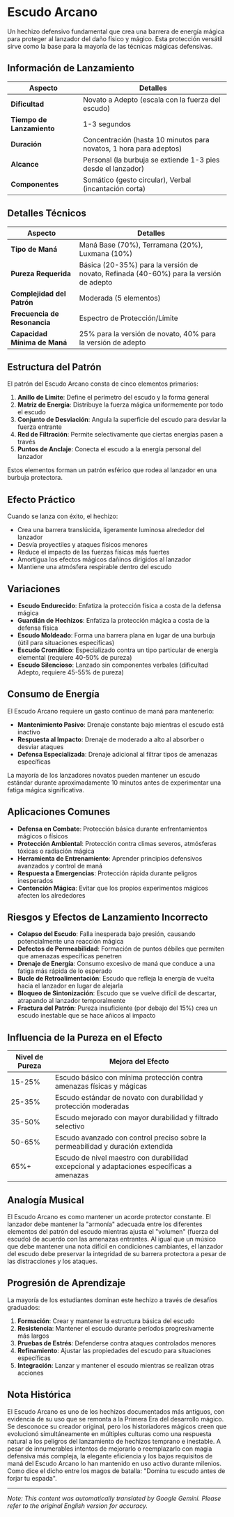 # **Escudo Arcano**

Un hechizo defensivo fundamental que crea una barrera de energía mágica para proteger al lanzador del daño físico y mágico. Esta protección versátil sirve como la base para la mayoría de las técnicas mágicas defensivas.

## Información de Lanzamiento

| Aspecto | Detalles |
|--------|---------|
| **Dificultad** | Novato a Adepto (escala con la fuerza del escudo) |
| **Tiempo de Lanzamiento** | 1-3 segundos |
| **Duración** | Concentración (hasta 10 minutos para novatos, 1 hora para adeptos) |
| **Alcance** | Personal (la burbuja se extiende 1-3 pies desde el lanzador) |
| **Componentes** | Somático (gesto circular), Verbal (incantación corta) |

## Detalles Técnicos

| Aspecto | Detalles |
|--------|---------|
| **Tipo de Maná** | Maná Base (70%), Terramana (20%), Luxmana (10%) |
| **Pureza Requerida** | Básica (20-35%) para la versión de novato, Refinada (40-60%) para la versión de adepto |
| **Complejidad del Patrón** | Moderada (5 elementos) |
| **Frecuencia de Resonancia** | Espectro de Protección/Límite |
| **Capacidad Mínima de Maná** | 25% para la versión de novato, 40% para la versión de adepto |

## Estructura del Patrón

El patrón del Escudo Arcano consta de cinco elementos primarios:
1. **Anillo de Límite**: Define el perímetro del escudo y la forma general
2. **Matriz de Energía**: Distribuye la fuerza mágica uniformemente por todo el escudo
3. **Conjunto de Desviación**: Angula la superficie del escudo para desviar la fuerza entrante
4. **Red de Filtración**: Permite selectivamente que ciertas energías pasen a través
5. **Puntos de Anclaje**: Conecta el escudo a la energía personal del lanzador

Estos elementos forman un patrón esférico que rodea al lanzador en una burbuja protectora.

## Efecto Práctico

Cuando se lanza con éxito, el hechizo:
- Crea una barrera translúcida, ligeramente luminosa alrededor del lanzador
- Desvía proyectiles y ataques físicos menores
- Reduce el impacto de las fuerzas físicas más fuertes
- Amortigua los efectos mágicos dañinos dirigidos al lanzador
- Mantiene una atmósfera respirable dentro del escudo

## Variaciones

- **Escudo Endurecido**: Enfatiza la protección física a costa de la defensa mágica
- **Guardián de Hechizos**: Enfatiza la protección mágica a costa de la defensa física
- **Escudo Moldeado**: Forma una barrera plana en lugar de una burbuja (útil para situaciones específicas)
- **Escudo Cromático**: Especializado contra un tipo particular de energía elemental (requiere 40-50% de pureza)
- **Escudo Silencioso**: Lanzado sin componentes verbales (dificultad Adepto, requiere 45-55% de pureza)

## Consumo de Energía

El Escudo Arcano requiere un gasto continuo de maná para mantenerlo:
- **Mantenimiento Pasivo**: Drenaje constante bajo mientras el escudo está inactivo
- **Respuesta al Impacto**: Drenaje de moderado a alto al absorber o desviar ataques
- **Defensa Especializada**: Drenaje adicional al filtrar tipos de amenazas específicas

La mayoría de los lanzadores novatos pueden mantener un escudo estándar durante aproximadamente 10 minutos antes de experimentar una fatiga mágica significativa.

## Aplicaciones Comunes

- **Defensa en Combate**: Protección básica durante enfrentamientos mágicos o físicos
- **Protección Ambiental**: Protección contra climas severos, atmósferas tóxicas o radiación mágica
- **Herramienta de Entrenamiento**: Aprender principios defensivos avanzados y control de maná
- **Respuesta a Emergencias**: Protección rápida durante peligros inesperados
- **Contención Mágica**: Evitar que los propios experimentos mágicos afecten los alrededores

## Riesgos y Efectos de Lanzamiento Incorrecto

- **Colapso del Escudo**: Falla inesperada bajo presión, causando potencialmente una reacción mágica
- **Defectos de Permeabilidad**: Formación de puntos débiles que permiten que amenazas específicas penetren
- **Drenaje de Energía**: Consumo excesivo de maná que conduce a una fatiga más rápida de lo esperado
- **Bucle de Retroalimentación**: Escudo que refleja la energía de vuelta hacia el lanzador en lugar de alejarla
- **Bloqueo de Sintonización**: Escudo que se vuelve difícil de descartar, atrapando al lanzador temporalmente
- **Fractura del Patrón**: Pureza insuficiente (por debajo del 15%) crea un escudo inestable que se hace añicos al impacto

## Influencia de la Pureza en el Efecto

| Nivel de Pureza | Mejora del Efecto |
|--------------|---------------------|
| 15-25% | Escudo básico con mínima protección contra amenazas físicas y mágicas |
| 25-35% | Escudo estándar de novato con durabilidad y protección moderadas |
| 35-50% | Escudo mejorado con mayor durabilidad y filtrado selectivo |
| 50-65% | Escudo avanzado con control preciso sobre la permeabilidad y duración extendida |
| 65%+ | Escudo de nivel maestro con durabilidad excepcional y adaptaciones específicas a amenazas |

## Analogía Musical

El Escudo Arcano es como mantener un acorde protector constante. El lanzador debe mantener la "armonía" adecuada entre los diferentes elementos del patrón del escudo mientras ajusta el "volumen" (fuerza del escudo) de acuerdo con las amenazas entrantes. Al igual que un músico que debe mantener una nota difícil en condiciones cambiantes, el lanzador del escudo debe preservar la integridad de su barrera protectora a pesar de las distracciones y los ataques.

## Progresión de Aprendizaje

La mayoría de los estudiantes dominan este hechizo a través de desafíos graduados:
1. **Formación**: Crear y mantener la estructura básica del escudo
2. **Resistencia**: Mantener el escudo durante períodos progresivamente más largos
3. **Pruebas de Estrés**: Defenderse contra ataques controlados menores
4. **Refinamiento**: Ajustar las propiedades del escudo para situaciones específicas
5. **Integración**: Lanzar y mantener el escudo mientras se realizan otras acciones

## Nota Histórica

El Escudo Arcano es uno de los hechizos documentados más antiguos, con evidencia de su uso que se remonta a la Primera Era del desarrollo mágico. Se desconoce su creador original, pero los historiadores mágicos creen que evolucionó simultáneamente en múltiples culturas como una respuesta natural a los peligros del lanzamiento de hechizos temprano e inestable. A pesar de innumerables intentos de mejorarlo o reemplazarlo con magia defensiva más compleja, la elegante eficiencia y los bajos requisitos de maná del Escudo Arcano lo han mantenido en uso activo durante milenios. Como dice el dicho entre los magos de batalla: "Domina tu escudo antes de forjar tu espada".


---
_Note: This content was automatically translated by Google Gemini. Please refer to the original English version for accuracy._